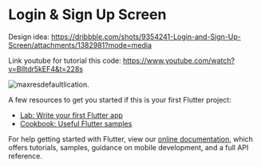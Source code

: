 # Login & Sign Up Screen

Design idea:
https://dribbble.com/shots/9354241-Login-and-Sign-Up-Screen/attachments/1382981?mode=media

Link youtube for tutorial this code:
https://www.youtube.com/watch?v=BIItdr5kEF4&t=228s

![maxresdefault](https://user-images.githubusercontent.com/87581799/133273832-561703f4-bf2b-48fd-b511-d9eaaf8ee9fd.jpg)lication.

A few resources to get you started if this is your first Flutter project:

- [Lab: Write your first Flutter app](https://flutter.dev/docs/get-started/codelab)
- [Cookbook: Useful Flutter samples](https://flutter.dev/docs/cookbook)

For help getting started with Flutter, view our
[online documentation](https://flutter.dev/docs), which offers tutorials,
samples, guidance on mobile development, and a full API reference.
